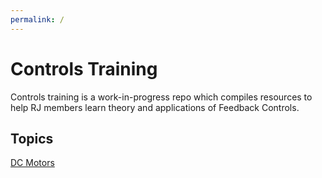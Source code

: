 ```yaml
---
permalink: /
---
```

# Controls Training

Controls training is a work-in-progress repo which compiles resources
to help RJ members learn theory and applications of Feedback Controls. 

## Topics

[DC Motors](/controls-training/dc-motors)
